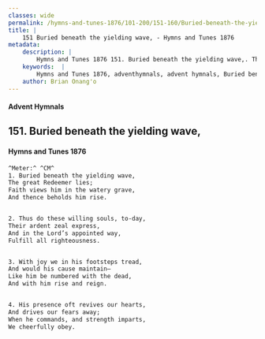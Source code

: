 ```yaml
---
classes: wide
permalink: /hymns-and-tunes-1876/101-200/151-160/Buried-beneath-the-yielding-wave,/
title: |
    151 Buried beneath the yielding wave, - Hymns and Tunes 1876
metadata:
    description: |
        Hymns and Tunes 1876 151. Buried beneath the yielding wave,. The great Redeemer lies; Faith views him in the watery grave, And thence beholds him rise. 
    keywords:  |
        Hymns and Tunes 1876, adventhymnals, advent hymnals, Buried beneath the yielding wave,, The great Redeemer lies;, 
    author: Brian Onang'o
---
```


#### Advent Hymnals
## 151. Buried beneath the yielding wave,
####  Hymns and Tunes 1876

```txt
^Meter:^ ^CM^
1. Buried beneath the yielding wave,
The great Redeemer lies;
Faith views him in the watery grave,
And thence beholds him rise.


2. Thus do these willing souls, to-day,
Their ardent zeal express,
And in the Lord’s appointed way,
Fulfill all righteousness.


3. With joy we in his footsteps tread,
And would his cause maintain—
Like him be numbered with the dead,
And with him rise and reign.


4. His presence oft revives our hearts,
And drives our fears away;
When he commands, and strength imparts,
We cheerfully obey.
```